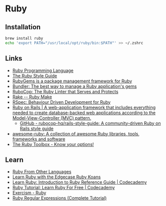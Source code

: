 # Ruby

## Installation

```bash
brew install ruby
echo 'export PATH="/usr/local/opt/ruby/bin:$PATH"' >> ~/.zshrc
```


## Links

- [Ruby Programming Language](https://www.ruby-lang.org/en/)
- [The Ruby Style Guide](https://rubystyle.guide/)
- [RubyGems is a package management framework for Ruby](https://rubygems.org/)
- [Bundler: The best way to manage a Ruby application's gems](https://bundler.io/)
- [RuboCop: The Ruby Linter that Serves and Protects](https://docs.rubocop.org/en/stable/)
- [Rake -- Ruby Make](https://ruby.github.io/rake/)
- [RSpec: Behaviour Driven Development for Ruby](https://rspec.info/)
- [Ruby on Rails | A web-application framework that includes everything needed to create database-backed web applications according to the Model-View-Controller (MVC) pattern.](https://rubyonrails.org/)
    - [GitHub - rubocop-hq/rails-style-guide: A community-driven Ruby on Rails style guide](https://github.com/rubocop-hq/rails-style-guide)
- [awesome-ruby: A collection of awesome Ruby libraries, tools, frameworks and software](https://github.com/markets/awesome-ruby)
- [The Ruby Toolbox - Know your options!](https://www.ruby-toolbox.com/)


## Learn

- [Ruby From Other Languages](https://www.ruby-lang.org/en/documentation/ruby-from-other-languages/)
- [Learn Ruby with the Edgecase Ruby Koans](http://rubykoans.com/)
- [Learn Ruby: Introduction to Ruby Reference Guide | Codecademy](https://www.codecademy.com/learn/learn-ruby/modules/learn-ruby-introduction-to-ruby-u/cheatsheet)
- [Ruby Tutorial: Learn Ruby For Free | Codecademy](https://www.codecademy.com/learn/learn-ruby)
- [Exercism - Ruby](https://github.com/hanksudo/exercism/tree/master/ruby)
- [Ruby Regular Expressions (Complete Tutorial)](https://www.rubyguides.com/2015/06/ruby-regex/)
